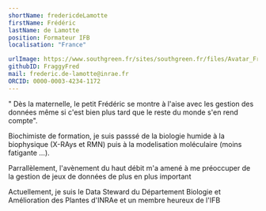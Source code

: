 ```yaml
---
shortName: fredericdeLamotte
firstName: Frédéric 
lastName: de Lamotte
position: Formateur IFB
localisation: "France"

urlImage: https://www.southgreen.fr/sites/southgreen.fr/files/Avatar_Fred.jpeg
githubID: FraggyFred
mail: frederic.de-lamotte@inrae.fr
ORCID: 0000-0003-4234-1172
---
```


" Dès la maternelle, le petit Frédéric se montre à l'aise avec les gestion des données même si c'est bien plus tard que le reste du monde s'en rend compte".</p>
Biochimiste de formation, je suis passsé de la biologie humide à la biophysique (X-RAys et RMN) puis à la modelisation moléculaire (moins fatigante …).</p> Parrallèlement, l'avènement du haut débit m'a amené à me préoccuper de la gestion de jeux de données de plus en plus important </p>
Actuellement, je suis le Data Steward du Département Biologie et Amélioration des Plantes d'INRAe et un membre heureux de l'IFB
